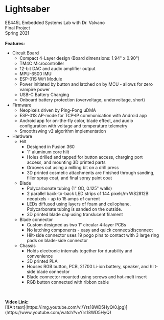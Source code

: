 # Lightsaber

EE445L Embedded Systems Lab with Dr. Valvano <br />
Final Project <br />
Spring 2021 <br />
<br />
<b>Features:</b> <br />
* Circuit Board
  * Compact 4-Layer design (Board dimensions: 1.94" x 0.90")
  * TM4C Microcontroller
  * 12-bit DAC and audio amplifier output
  * MPU-6500 IMU
  * ESP-01S Wifi Module
  * Power initiated by button and latched on by MCU - allows for zero vampire power
  * USB-C Battery Charging
  * Onboard battery protection (overvoltage, undervoltage, short)
* Firmware
  * Neopixels driven by Ping-Pong uDMA
  * ESP-01S AP-mode for TCP-IP communication with Android app
  * Android app for on-the-fly color, blade effect, and audio configuration with voltage and temperature telemetry
  * Smoothswing v2 algorithm implementation
* Hardware
  * Hilt
    * Designed in Fusion 360
    * 1" aluminum core hilt
    * Holes drilled and tapped for button access, charging port access, and mounting 3D printed parts
    * Grooves cut using a milling bit on a drill press
    * 3D printed cosmetic attachments are finished through sanding, filler spray coat, and final spray paint coat
  * Blade
    * Polycarbonate tubing (1" OD, 0.125" walls)
    * 2 parallel back-to-back LED strips of 144 pixels/m WS2812B neopixels - up to 15 amps of current
    * LEDs diffused using layers of foam and cellophane. Polycarbonate tubing is sanded on the outside.
    * 3D printed blade cap using translucent filament
  * Blade connector
    * Custom designed as two 1" circular 4-layer PCBs
    * No latching components - easy and quick connect/disconnect
    * Hilt-side connector uses 19 pogo pins to contact with 3 large ring pads on blade-side connector
  * Chassis
    * Holds electronic internals together for durability and convenience
    * 3D printed PLA
    * Houses RGB button, PCB, 21700 Li-ion battery, speaker, and hilt-side blade connector
    * Blade connector mounted using screws and hot-melt insert
    * RGB button connected with ribbon cable
<br />
<br />
  <b>Video Link:</b>
<br />
[![Alt text](https://img.youtube.com/vi/Yrs18WD5HyQ/0.jpg)](https://www.youtube.com/watch?v=Yrs18WD5HyQ)
